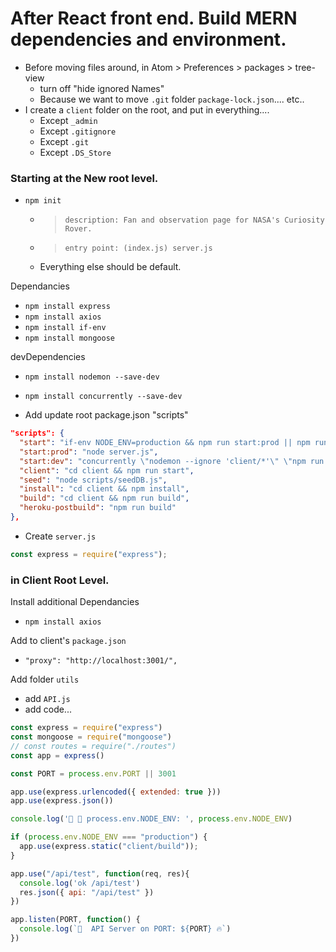 # After React front end. Build MERN dependencies and environment.

- Before moving files around, in Atom > Preferences > packages > tree-view
  - turn off "hide ignored Names"
  - Because we want to move `.git` folder `package-lock.json`.... etc..
- I create a `client` folder on the root, and put in everything....
  - Except `_admin`
  - Except `.gitignore`
  - Except `.git`
  - Except `.DS_Store`

### Starting at the New root level.
- `npm init`
  - > `description: Fan and observation page for NASA's Curiosity Rover.`
  - > `entry point: (index.js) server.js`
  - Everything else should be default.

Dependancies
- `npm install express`
- `npm install axios`
- `npm install if-env`
- `npm install mongoose`

devDependencies
- `npm install nodemon --save-dev`
- `npm install concurrently --save-dev`

- Add update root package.json "scripts"
```json
"scripts": {
  "start": "if-env NODE_ENV=production && npm run start:prod || npm run start:dev",
  "start:prod": "node server.js",
  "start:dev": "concurrently \"nodemon --ignore 'client/*'\" \"npm run client\"",
  "client": "cd client && npm run start",
  "seed": "node scripts/seedDB.js",
  "install": "cd client && npm install",
  "build": "cd client && npm run build",
  "heroku-postbuild": "npm run build"
},
```

- Create `server.js`
```javascript
const express = require("express");
```

### in Client Root Level.

Install additional Dependancies
- `npm install axios`

Add to client's `package.json`
- `"proxy": "http://localhost:3001/",`

Add folder `utils`
- add `API.js`
- add code...
```javascript
const express = require("express")
const mongoose = require("mongoose")
// const routes = require("./routes")
const app = express()

const PORT = process.env.PORT || 3001

app.use(express.urlencoded({ extended: true }))
app.use(express.json())

console.log('👋 🌋 process.env.NODE_ENV: ', process.env.NODE_ENV)

if (process.env.NODE_ENV === "production") {
  app.use(express.static("client/build"));
}

app.use("/api/test", function(req, res){
  console.log('ok /api/test')
  res.json({ api: "/api/test" })
})

app.listen(PORT, function() {
  console.log(`🏡  API Server on PORT: ${PORT} 🔥`)
})

```
